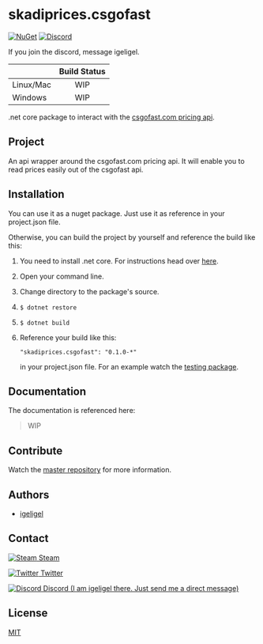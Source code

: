 # skadiprices.csgofast

[![NuGet](https://img.shields.io/nuget/v/skadisteam.login.svg)](https://www.nuget.org/packages/skadisteam.login/)
[![Discord](https://img.shields.io/badge/discord-join%20chat-blue.svg)](https://discord.gg/0i5X3oDHJbDUsiGC)

If you join the discord, message igeligel.

|               | Build Status  | 
| ------------- |:-------------:| 
| Linux/Mac     | WIP | 
| Windows       | WIP |

.net core package to interact with the [csgofast.com pricing api](https://api.csgofast.com/sih/all).

## Project
An api wrapper around the csgofast.com pricing api.
It will enable you to read prices easily out of the csgofast api.

## Installation

You can use it as a nuget package. Just use it as reference in your project.json file.

Otherwise, you can build the project by yourself and reference the build like this:

1. You need to install .net core. For instructions head over [here](https://www.microsoft.com/net/core).
2. Open your command line.
3. Change directory to the package's source.
4. 
   ```
   $ dotnet restore
   ```
5. 
   ```
   $ dotnet build
   ```
6. Reference your build like this:

   ```
   "skadiprices.csgofast": "0.1.0-*"
   ```

   in your project.json file. For an example watch the [testing package](https://github.com/igeligel/skadiprices.csgofast/tree/master/src/skadiprices.csgofast.test).

## Documentation

The documentation is referenced here:

> WIP


## Contribute

Watch the [master repository](https://github.com/igeligel/skadisteam) for more information.

## Authors
- [igeligel](https://github.com/igeligel)

## Contact
[![Steam](https://raw.githubusercontent.com/encharm/Font-Awesome-SVG-PNG/master/black/png/16/steam-square.png "Steam Account") Steam](http://steamcommunity.com/profiles/76561198028630048/)

[![Twitter](https://raw.githubusercontent.com/encharm/Font-Awesome-SVG-PNG/master/black/png/16/twitter.png "Twitter") Twitter](https://twitter.com/kevinpeters_)

[![Discord](http://i.imgur.com/wlwOQpl.png "Discord") Discord (I am igeligel there. Just send me a direct message)](https://discord.gg/0i5X3oDHJbDUsiGC)

## License
[MIT](https://github.com/igeligel/skadiprices.csgofast/blob/master/LICENSE)
